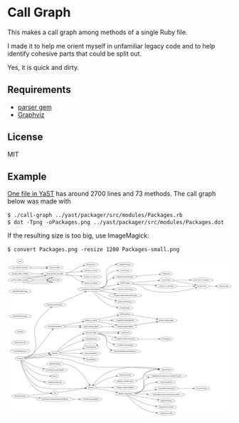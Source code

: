 # Call Graph

This makes a call graph among methods of a single Ruby file.

I made it to help me orient myself in unfamiliar legacy code and to help
identify cohesive parts that could be split out.

Yes, it is quick and dirty.

## Requirements

- [parser gem](https://github.com/whitequark/parser)
- [Graphviz](http://www.graphviz.org/)

## License

MIT

## Example

[One file in YaST][p-rb] has around 2700 lines and 73 methods. The call graph
below was made with
```console
$ ./call-graph ../yast/packager/src/modules/Packages.rb
$ dot -Tpng -oPackages.png ../yast/packager/src/modules/Packages.dot
```

If the resulting size is too big, use ImageMagick:
```console
$ convert Packages.png -resize 1200 Packages-small.png
```

[p-rb]: https://github.com/yast/yast-packager/blob/a0b38c046e6e4086a986047d0d7cd5d155af5024/src/modules/Packages.rb

![Packages.png, an example output](example.png)
